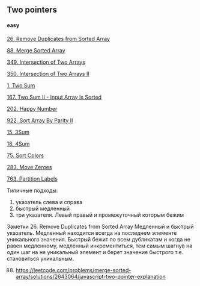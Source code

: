 ## Two pointers

#### easy

[26. Remove Duplicates from Sorted Array](https://leetcode.com/problems/remove-duplicates-from-sorted-array/)

[88. Merge Sorted Array](https://leetcode.com/problems/merge-sorted-array/)

[349. Intersection of Two Arrays](https://leetcode.com/problems/intersection-of-two-arrays/)

[350. Intersection of Two Arrays II](https://leetcode.com/problems/intersection-of-two-arrays-ii/)

[1.  Two Sum](https://leetcode.com/problems/two-sum)

[167.  Two Sum II - Input Array Is Sorted](https://leetcode.com/problems/two-sum-ii-input-array-is-sorted)

[202. Happy Number](https://leetcode.com/problems/happy-number/description/)

[922. Sort Array By Parity II](https://leetcode.com/problems/sort-array-by-parity-ii/description/)


[15.  3Sum](https://leetcode.com/problems/3sum)

[18.  4Sum](https://leetcode.com/problems/4sum)

[75.  Sort Colors](https://leetcode.com/problems/sort-colors)

[283.  Move Zeroes](https://leetcode.com/problems/move-zeroes)

[763.  Partition Labels](https://leetcode.com/problems/partition-labels)

Типичные подходы:
1. указатель слева и справа 
2. быстрый медленный 
3. три указателя. Левый правый и промежуточный которым бежим 

Заметки
26. Remove Duplicates from Sorted Array
Медленный и быстрый указатель. Медленный находится всегда на последнем элементе уникального значения.
Быстрый бежит по всем дубликатам и когда не равен медленному, медленный инкрементиться, тем самым шагнув на один шаг на не уникальный элемент и берет значение быстрого т.е. становиться уникальным. 

88. https://leetcode.com/problems/merge-sorted-array/solutions/2643064/javascript-two-pointer-explanation